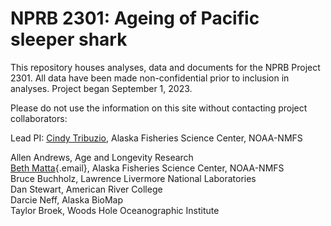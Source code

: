 # NPRB 2301: Ageing of Pacific sleeper shark

This repository houses analyses, data and documents for the NPRB Project 2301. All data have been made non-confidential prior to inclusion in analyses. Project began September 1, 2023.

Please do not use the information on this site without contacting project collaborators:

Lead PI: [Cindy Tribuzio](cindy.tribuzio@noaa.gov), Alaska Fisheries Science Center, NOAA-NMFS

Allen Andrews, Age and Longevity Research\
[Beth Matta](mailto:beth.matta@noaa.gov){.email}, Alaska Fisheries Science Center, NOAA-NMFS\
Bruce Buchholz, Lawrence Livermore National Laboratories\
Dan Stewart, American River College\
Darcie Neff, Alaska BioMap\
Taylor Broek, Woods Hole Oceanographic Institute
